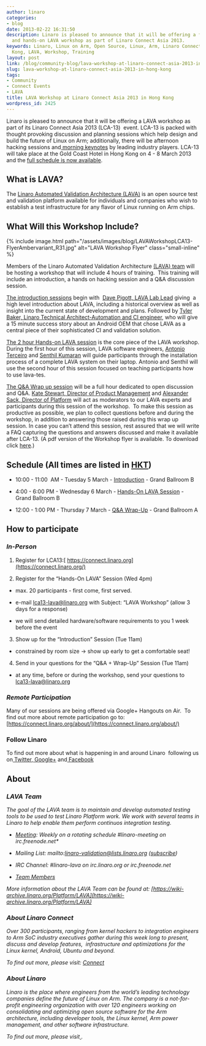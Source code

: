 ```yaml
---
author: linaro
categories:
- blog
date: 2013-02-22 16:31:50
description: Linaro is pleased to announce that it will be offering a four hour comprehensive
  and hands-on LAVA workshop as part of Linaro Connect Asia 2013.
keywords: Linaro, Linux on Arm, Open Source, Linux, Arm, Linaro Connect, LCA13-Hong
  Kong, LAVA, Workshop, Training
layout: post
link: /blog/community-blog/lava-workshop-at-linaro-connect-asia-2013-in-hong-kong/
slug: lava-workshop-at-linaro-connect-asia-2013-in-hong-kong
tags:
- Community
- Connect Events
- LAVA
title: LAVA Workshop at Linaro Connect Asia 2013 in Hong Kong
wordpress_id: 2425
---
```


Linaro is pleased to announce that it will be offering a LAVA workshop as part of its Linaro Connect Asia 2013 (LCA-13)  event. LCA-13 is packed with thought provoking discussion and planning sessions which help design and build the future of Linux on Arm; additionally, there will be afternoon hacking sessions and[ morning keynotes](/blog/linaro-announces-keynote-speakers-for-linaro-connect-asia-2013/) by leading industry players. LCA-13 will take place at the Gold Coast Hotel in Hong Kong on 4 - 8 March 2013 and the [full schedule is now available](https://connect.linaro.org/).

## What is LAVA?

The [Linaro Automated Validation Architecture (LAVA)](/blog/lava-fundamentals/) is an open source test and validation platform available for individuals and companies who wish to establish a test infrastructure for any flavor of Linux running on Arm chips.

## What Will this Workshop Include?

{% include image.html path="/assets/images/blog/LAVAWorkshopLCA13-FlyerAmbervariant_R31.jpg" alt="LAVA Workshop Flyer" class="small-inline" %}

Members of the Linaro Automated Validation Architecture [(LAVA) team](/about/) will be hosting a workshop that will include 4 hours of training.  This training will include an introduction, a hands on hacking session and a Q&A discussion session.

[The introduction sessions](https://lca-13.zerista.com/event/member/72489) begin with  [Dave Pigott, LAVA Lab Lead](/about/) giving  a high level introduction about LAVA, including a historical overview as well as insight into the current state of development and plans. Followed by [Tyler Baker, Linaro Technical Architect-Automation and CI engineer](/about/), who will give a 15 minute success story about an Android OEM that chose LAVA as a central piece of their sophisticated CI and validation solution.

[The 2 hour Hands-on LAVA session](https://lca-13.zerista.com/event/member/72677) is the core piece of the LAVA workshop. During the first hour of this session, LAVA software engineers, [Antonio Terceiro](/about/) and [Senthil Kumaran](/about/) will guide participants through the installation process of a complete LAVA system on their laptop. Antonio and Senthil will use the second hour of this session focused on teaching participants how to use lava-tes.

[The Q&A Wrap up session](https://lca-13.zerista.com/event/member/72377) will be a full hour dedicated to open discussion and Q&A. [Kate Stewart, Director of Product Management](/about/) and [Alexander Sack, Director of Platform](/about/) will act as moderators to our LAVA experts and participants during this session of the workshop.  To make this session as productive as possible, we plan to collect questions before and during the workshop, in addition to answering those raised during this wrap up session. In case you can’t attend this session, rest assured that we will write a FAQ capturing the questions and answers discussed and make it available after LCA-13. (A pdf version of the Workshop flyer is available. To download click [here](/assets/downloads/LAVAWorkshopLCA13-FlyerAmbervariant_R3.pdf).)


## Schedule (All times are listed in [HKT](https://www.timeanddate.com/worldclock/converter.html))

  * 10:00 - 11:00  AM - Tuesday 5 March - [Introduction](https://lca-13.zerista.com/event/member/72489) - Grand Ballroom B


  * 4:00 - 6:00 PM - Wednesday 6 March - [Hands-On LAVA Session](https://lca-13.zerista.com/event/member/72677) - Grand Ballroom B


  * 12:00 - 1:00 PM - Thursday 7 March - [Q&A Wrap-Up](https://lca-13.zerista.com/event/member/72377) - Grand Ballroom A


## How to participate

### _In-Person_


1. Register for LCA13:[ https://connect.linaro.org](https://connect.linaro.org/)

2. Register for the “Hands-On LAVA” Session (Wed 4pm)

  * max. 20 participants - first come, first served.


  * e-mail lca13-lava@linaro.org with Subject: “LAVA Workshop” (allow 3 days for a response)


  * we will send detailed hardware/software requirements to you 1 week before the event


3. Show up for the “Introduction” Session (Tue 11am)


  * constrained by room size -> show up early to get a comfortable seat!


4. Send in your questions for the “Q&A + Wrap-Up” Session (Tue 11am)


  * at any time, before or during the workshop, send your questions to [lca13-lava@linaro.org](mailto:lca13-lava@linaro.org)


### _Remote Participation_


Many of our sessions are being offered via Google+ Hangouts on Air.  To find out more about remote participation go to: [https://connect.linaro.org/about/](https://connect.linaro.org/about/)


### **Follow Linaro**


To find out more about what is happening in and around Linaro  following us on[ Twitter](https://twitter.com/LinaroOrg),[ Google+](https://plus.google.com/+LinaroOnAir) and[ Facebook](https://www.facebook.com/LinaroOrg)


## About


### _LAVA Team_


_The goal of the LAVA team is to maintain and develop automated testing tools to be used to test Linaro Platform work. We work with several teams in Linaro to help enable them perform continuos integration testing._


  * _[Meeting](https://wiki-archive.linaro.org/Platform/LAB): Weekly on a rotating schedule #linaro-meeting on irc.freenode.net*_


  * _Mailing List: mailto:linaro-validation@lists.linaro.org ([subscribe](http://lists.linaro.org/mailman/listinfo/linaro-validation))_


  * _IRC Channel: #linaro-lava on irc.linaro.org or irc.freenode.net_


  * _[Team Members](/about/)_


_More information about the LAVA Team can be found at: [https://wiki-archive.linaro.org/Platform/LAVA](https://wiki-archive.linaro.org/Platform/LAVA)_


### _About Linaro Connect_


_Over 300 participants, ranging from kernel hackers to integration engineers to Arm SoC industry executives gather during this week long to present, discuss and develop features,  infrastructure and optimizations for the Linux kernel, Android, Ubuntu and beyond._

_To find out more, please visit: [Connect](https://connect.linaro.org)_


### _About Linaro_


_Linaro is the place where engineers from the world’s leading technology companies define the future of Linux on Arm. The company is a not-for-profit engineering organization with over 120 engineers working on consolidating and optimizing open source software for the Arm architecture, including developer tools, the Linux kernel, Arm power management, and other software infrastructure._

_To find out more, please visit[ ](/)._
